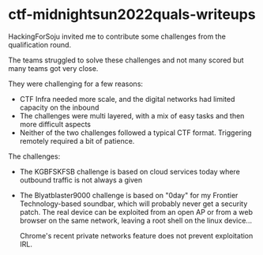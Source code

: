 # ctf-midnightsun2022quals-writeups                                                      

HackingForSoju invited me to contribute some challenges from the qualification round.

The teams struggled to solve these challenges and not many scored but many teams got very close.

They were challenging for a few reasons:
- CTF Infra needed more scale, and the digital networks had limited capacity on the inbound
- The challenges were multi layered, with a mix of easy tasks and then more difficult aspects
- Neither of the two challenges followed a typical CTF format. Triggering remotely required a bit of patience. 

The challenges:
- The KGBFSKFSB challenge is based on cloud services today where outbound traffic is not always a given

- The Blyatblaster9000 challenge is based on "0day" for my Frontier Technology-based soundbar, which will probably never get a security patch. 
  The real device can be exploited from an open AP or from a web browser on the same network, leaving a root shell on the linux device...

  Chrome's recent private networks feature does not prevent exploitation IRL.


